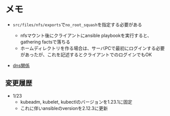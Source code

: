 # メモ
- `src/files/nfs/exports`で`no_root_squash`を指定する必要がある
    - nfsマウント後にクライアントにansible playbookを実行すると、gathering factsで落ちる
    - ホームディレクトリを作る場合は、サーバPCで最初にログインする必要があったが、これを記述するとクライアントでのログインでもOK

- [dns関係](https://qiita.com/shora_kujira16/items/31d09b373809a5a44ae5)

## 変更履歴
- 1/23
  - kubeadm, kubelet, kubectlのバージョンを1.23.1に固定
  - これに伴いansibleのversionを2.12.3に更新